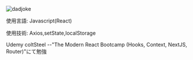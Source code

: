 ![dadjoke](https://github.com/longlongago-dot/joke-app/assets/62493849/a4c29ddc-a8ae-48fa-ba6e-318382c10b2a)


使用言語: Javascript(React)

使用技術: Axios,setState,localStorage



Udemy coltSteel --"The Modern React Bootcamp (Hooks, Context, NextJS, Router)"にて勉強

